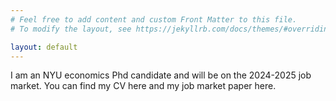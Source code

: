 ```yaml
---
# Feel free to add content and custom Front Matter to this file.
# To modify the layout, see https://jekyllrb.com/docs/themes/#overriding-theme-defaults

layout: default
---
```


I am an NYU economics Phd candidate and will be on the 2024-2025 job market. You can find my CV here and my job market paper here.
